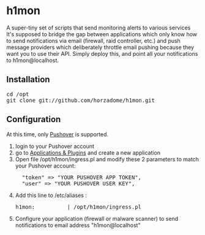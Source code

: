 h1mon
=====

A super-tiny set of scripts that send monitoring alerts to various services<br />
It's supposed to bridge the gap between applications which only know how to send notifications via email (firewall, raid controller, etc.)
and push message providers which deliberately throttle email pushing because they want you to use their API.
Simply deploy this, and point all your notifications to h1mon@localhost. 


Installation
-----
<pre>cd /opt
git clone git://github.com/horzadome/h1mon.git</pre>


Configuration
-----
At this time, only <a href="https://pushover.net/">Pushover</a> is supported.<br />
<ol>
<li>login to your Pushover account</li>
<li>go to <a href="https://pushover.net/apps/">Applications & Plugins</a> and create a new application</li>
<li>Open file /opt/h1mon/ingress.pl and modify these 2 parameters to match your Pushover account:
<pre>
  "token" => "YOUR PUSHOVER APP TOKEN",
  "user" => "YOUR PUSHOVER USER KEY",
</pre></li>
<li>Add this line to /etc/aliases :
    <pre>h1mon:          | /opt/h1mon/ingress.pl</pre>
<li>Configure your application (firewall or malware scanner) to send notifications to email address "h1mon@localhost"</li>
</ol>
